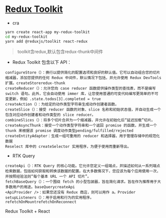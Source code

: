 # [Redux Toolkit](https://redux-toolkit.js.org/introduction/getting-started)
+ cra 
```bash
yarn create react-app my-redux-toolkit
cd my-redux-toolkit
yarn add @reduxjs/toolkit react-redux
```
>toolkit含redux,默认包含redux-thunk中间件
+ Redux Toolkit 包含以下 API：
```text
configureStore（）：换行以提供简化的配置选项和良好的默认值。它可以自动组合您的切片缩减器，添加您提供的任何 Redux 中间件，默认情况下包括，并允许使用 Redux DevTools 扩展。createStoreredux-thunk
createReducer（）：允许您向 case reducer 函数提供操作类型的查找表，而不是编写 switch 语句。此外，它会自动使用 immer 库，让您使用普通的可变代码编写更简单的不可变更新，例如 .state.todos[3].completed = true
createAction（）：为给定的动作类型字符串生成动作创建者函数。
createSlice（）：接受 reducer 函数的对象、slice 名称和初始状态值，并自动生成一个包含对应动作创建者和动作类型的 slice reducer。
combineSlices（）：将多个切片合并为一个缩减器，并允许在初始化后“延迟加载”切片。
createAsyncThunk：接受一个动作类型字符串和一个返回 promise 的函数，并生成一个 thunk 来根据该 promise 调度动作类型pending/fulfilled/rejected
createEntityAdapter：生成一组可重用的 reducer 和选择器，用于管理存储中的规范化数据
Reselect 库中的 createSelector 实用程序，为便于使用而重新导出。
```

+ RTK Query
```text
createApi（）：RTK Query 的核心功能。它允许您定义一组端点，并描述如何从一系列端点检索数据，包括如何获取和转换该数据的配置。在大多数情况下，您应该为每个应用使用一次，并按照经验法则“每个基本 URL 一个 API 切片”。
fetchBaseQuery（）：一个围绕 fetch 的小型包装器，旨在简化请求。旨在作为推荐用于大多数用户的用途。baseQuerycreateApi
<ApiProvider />：如果您还没有 Redux 商店，则可以用作 a。Provider
setupListeners（）：用于启用和行为的实用程序。refetchOnMountrefetchOnReconnect
```

Redux Toolkit + React